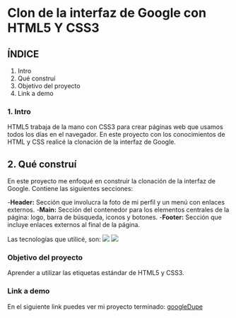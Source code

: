 # Clon de la interfaz de Google con HTML5 Y CSS3

## ÍNDICE 
1. Intro
2. Qué construí
3. Objetivo del proyecto
4. Link a demo

### 1. Intro
HTML5 trabaja de la mano con CSS3 para crear páginas web que usamos todos los días en el navegador. En este proyecto con los conocimientos de HTML y CSS realicé la clonación de la interfaz de Google.

## 2. Qué construí 
En este proyecto me enfoqué en construir la clonación de la interfaz de Google.
Contiene las siguientes secciones:

-**Header:** Sección que involucra la foto de mi perfil y un menú con enlaces externos.
-**Main:** Sección del contenedor para los elementos centrales de la página: logo, barra de búsqueda, iconos y botones.
-**Footer:** Sección que incluye enlaces externos al final de la página.

Las tecnologías que utilicé, son:
<img src="https://img.shields.io/badge/HTML5-E34F26?style=for-the-badge&logo=html5&logoColor=white"/>
<img src="https://img.shields.io/badge/CSS3-1572B6?style=for-the-badge&logo=css3&logoColor=white"/>

### Objetivo del proyecto
Aprender a utilizar las etiquetas estándar de HTML5 y CSS3.
### Link a demo
En el siguiente link puedes ver mi proyecto terminado: [googleDupe](https://google-dupe.vercel.app)




